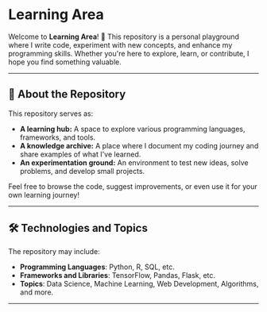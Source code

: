 # Learning Area

Welcome to **Learning Area**! 🚀 This repository is a personal playground where I write code, experiment with new concepts, and enhance my programming skills. Whether you're here to explore, learn, or contribute, I hope you find something valuable.

---

## 📖 About the Repository

This repository serves as:
- **A learning hub:** A space to explore various programming languages, frameworks, and tools.
- **A knowledge archive:** A place where I document my coding journey and share examples of what I've learned.
- **An experimentation ground:** An environment to test new ideas, solve problems, and develop small projects.

Feel free to browse the code, suggest improvements, or even use it for your own learning journey!

---

## 🛠️ Technologies and Topics

The repository may include:
- **Programming Languages**: Python, R, SQL, etc.
- **Frameworks and Libraries**: TensorFlow, Pandas, Flask, etc.
- **Topics**: Data Science, Machine Learning, Web Development, Algorithms, and more.

---
